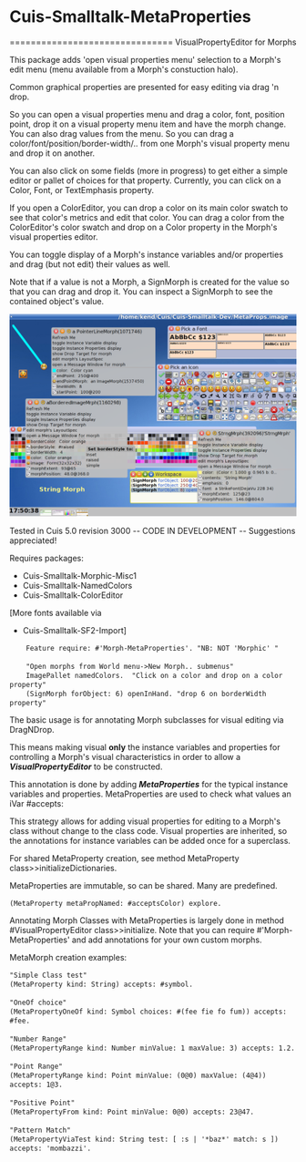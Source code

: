 # Cuis-Smalltalk-MetaProperties
===============================
VisualPropertyEditor for Morphs

This package adds 'open visual properties menu' selection to a Morph's edit menu (menu available from a Morph's constuction halo).

Common graphical properties are presented for easy editing via drag 'n drop.

So you can open a visual properties menu and drag a color, font, position point, drop it on a visual property menu item and have the morph change.  You can also drag values from the menu.  So you can drag a color/font/position/border-width/.. from one Morph's visual property menu and drop it on another.

You can also click on some fields (more in progress) to get either a simple editor or pallet of choices for that property.  Currently, you can click on a Color, Font, or TextEmphasis property.

If you open a ColorEditor, you can drop a color on its main color swatch to see that color's metrics and edit that color.  You can drag a color from the ColorEditor's color swatch and drop on a Color property in the Morph's visual properties editor.

You can toggle display of a Morph's instance variables and/or properties and drag (but not edit) their values as well.

Note that if a value is not a Morph, a SignMorph is created for the value so that you can drag and drop it.  You can inspect a SignMorph to see the contained object's value.

![VisualPropertyEditor via MetaProperties](VisualPropertiesEditor.png)

Tested in Cuis 5.0 revision 3000 -- CODE IN DEVELOPMENT -- Suggestions appreciated!

Requires packages:
-  Cuis-Smalltalk-Morphic-Misc1
-  Cuis-Smalltalk-NamedColors
-  Cuis-Smalltalk-ColorEditor

[More fonts available via
-  Cuis-Smalltalk-SF2-Import]

````Smalltalk
	Feature require: #'Morph-MetaProperties'. "NB: NOT 'Morphic' "

	"Open morphs from World menu->New Morph.. submenus"
	ImagePallet namedColors.  "Click on a color and drop on a color property"
	(SignMorph forObject: 6) openInHand. "drop 6 on borderWidth property"
````

The basic usage is for annotating Morph subclasses for visual editing via DragNDrop.

This means making visual __only__ the instance variables and properties for controlling a Morph's visual characteristics in order to allow a ***VisualPropertyEditor*** to be constructed. 

This annotation is done by adding ***MetaProperties*** for the typical instance variables and properties.  MetaProperties are used to check what values an iVar #accepts:

This strategy allows for adding visual properties for editing to a Morph's class without change to the class code.  Visual properties are inherited, so the annotations for instance variables can be added once for a superclass.

For shared MetaProperty creation, see method MetaProperty class>>initializeDictionaries.

MetaProperties are immutable, so can be shared.  Many are predefined.  
````Smalltalk
(MetaProperty metaPropNamed: #acceptsColor) explore.
````

Annotating Morph Classes with MetaProperties is largely done in method #VisualPropertyEditor class>>initialize.  Note that you can require #'Morph-MetaProperties' and add annotations for your own custom morphs.

MetaMorph creation examples:
````Smalltalk
"Simple Class test"
(MetaProperty kind: String) accepts: #symbol.

"OneOf choice"
(MetaPropertyOneOf kind: Symbol choices: #(fee fie fo fum)) accepts: #fee.

"Number Range"
(MetaPropertyRange kind: Number minValue: 1 maxValue: 3) accepts: 1.2.

"Point Range"
(MetaPropertyRange kind: Point minValue: (0@0) maxValue: (4@4)) accepts: 1@3.

"Positive Point"
(MetaPropertyFrom kind: Point minValue: 0@0) accepts: 23@47.

"Pattern Match"
(MetaPropertyViaTest kind: String test: [ :s | '*baz*' match: s ]) accepts: 'mombazzi'.

````
